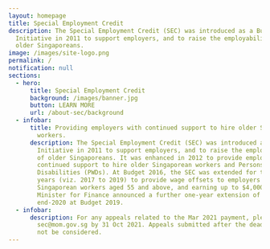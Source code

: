 ```yaml
---
layout: homepage
title: Special Employment Credit
description: The Special Employment Credit (SEC) was introduced as a Budget
  Initiative in 2011 to support employers, and to raise the employability of
  older Singaporeans.
image: /images/site-logo.png
permalink: /
notification: null
sections:
  - hero:
      title: Special Employment Credit
      background: /images/banner.jpg
      button: LEARN MORE
      url: /about-sec/background
  - infobar:
      title: Providing employers with continued support to hire older Singaporean
        workers.
      description: The Special Employment Credit (SEC) was introduced as a Budget
        Initiative in 2011 to support employers, and to raise the employability
        of older Singaporeans. It was enhanced in 2012 to provide employers with
        continued support to hire older Singaporean workers and Persons with
        Disabilities (PWDs). At Budget 2016, the SEC was extended for three
        years (viz. 2017 to 2019) to provide wage offsets to employers hiring
        Singaporean workers aged 55 and above, and earning up to $4,000. The
        Minister for Finance announced a further one-year extension of SEC to
        end-2020 at Budget 2019.
  - infobar:
      description: For any appeals related to the Mar 2021 payment, please write in to
        sec@mom.gov.sg by 31 Oct 2021. Appeals submitted after the deadline will
        not be considered.
---
```

